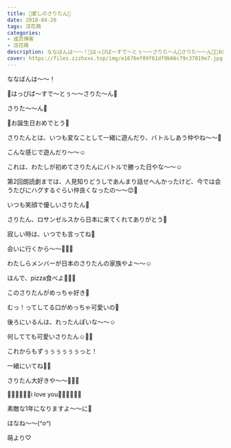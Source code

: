 ```yaml
---
title: 🎉愛しのさりたん🎂
date: 2018-04-26
tags: 涼花萌
categories: 
- 成员博客
- 涼花萌
description: ななばんは〜〜！🎉はっぴば〜すで〜とぅ〜〜さりた〜ん🎂さりた〜〜ん💓🎉お誕生日おめでとう🎂さりたんとは、いつも変なことして一緒...
cover: https://files.zzzhxxx.top/img/e1676ef09f61df9b66c79c37819e7.jpg 
---
```







ななばんは〜〜！






🎉はっぴば〜すで〜とぅ〜〜さりた〜ん🎂











さりた〜〜ん💓


🎉お誕生日おめでとう🎂








さりたんとは、いつも変なことして一緒に遊んだり、バトルしあう仲やね〜〜💓














こんな感じで遊んだり〜〜☺️















これは、わたしが初めてさりたんにバトルで勝った日やな〜〜☺️














第2回朗読劇までは、人見知りどうしであんまり話せへんかったけど、今では会うたびにハグするぐらい仲良くなったの〜〜😊💓

















いつも笑顔で優しいさりたん💓
















さりたん、ロサンゼルスから日本に来てくれてありがとう🤗








寂しい時は、いつでも言ってね💓




会いに行くから〜〜💓💓💓






わたしらメンバーが日本のさりたんの家族やよ〜〜☺️







ほんで、pizza食べよ🍕🍕🍕














このさりたんがめっちゃ好き💓










むっ！ってしてる口がめっちゃ可愛いの💓





後ろにいるんは、れったんぽいな〜〜☺️












何してても可愛いさりたん☺️💓💓




これからもずぅぅぅぅぅぅっと！


一緒にいてね💓💓








さりたん大好きや〜〜💓💓💓



💓💓💓💓💓💓i love you💓💓💓💓💓💓


















素敵な1年になりますよ〜〜に💓












ほなね〜〜(*^o^*)





萌より♡



